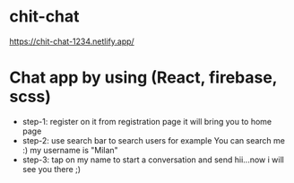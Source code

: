 # chit-chat
https://chit-chat-1234.netlify.app/

# Chat app by using (React, firebase, scss)

- step-1: register on it from registration page it will bring you to home page
- step-2: use search bar to search users for example You can search me :) my username is "Milan"
- step-3: tap on my name to start a conversation and send hii...now i will see you there ;)
